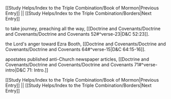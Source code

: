 [[Study Helps/Index to the Triple Combination/Book of Mormon|Previous Entry]]  ||  [[Study Helps/Index to the Triple Combination/Borders|Next Entry]]

 to take journey, preaching all the way, [[Doctrine and Covenants/Doctrine and Covenants/Doctrine and Covenants 52#^verse-23|D&C 52:23]].

 the Lord's anger toward Ezra Booth, [[Doctrine and Covenants/Doctrine and Covenants/Doctrine and Covenants 64#^verse-15|D&C 64:15-16]].

 apostates published anti-Church newspaper articles, [[Doctrine and Covenants/Doctrine and Covenants/Doctrine and Covenants 71#^verse-intro|D&C 71: Intro.]]

[[Study Helps/Index to the Triple Combination/Book of Mormon|Previous Entry]]  ||  [[Study Helps/Index to the Triple Combination/Borders|Next Entry]]